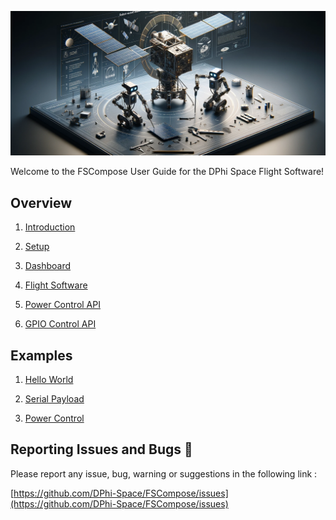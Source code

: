 ![Alt text](logo.png)

Welcome to the FSCompose User Guide for the DPhi Space Flight Software!

## Overview

1.  [Introduction](./1.Introduction/README.md)

2.  [Setup](./2.Setup/README.md)

3.  [Dashboard](./3.GroundSegment/README.md)

4.  [Flight Software](./4.FS/README.md)

5.  [Power Control API](./5.Apps/power.md)

6.  [GPIO Control API](./5.Apps/gpio.md)

## Examples

1.  [Hello World](./6.Examples/Hello-World/README.md)

2.  [Serial Payload](./6.Examples/Serial/README.md)

3.  [Power Control](./6.Examples/PowerControl/README.md)

## Reporting Issues and Bugs 🐛

Please report any issue, bug, warning or suggestions in the following link :

[https://github.com/DPhi-Space/FSCompose/issues](https://github.com/DPhi-Space/FSCompose/issues)
